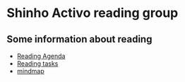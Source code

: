 # Shinho Activo reading group

## Some information about reading
- [Reading Agenda](http://confluence.shinho.net.cn/pages/viewpage.action?pageId=26646097#space-menu-link-content)
- [Reading tasks](https://tower.im/teams/805496/projects/130/)
- [mindmap](https://www.processon.com/mindmap/5d147788e4b0e4e3f72fb7a7)
